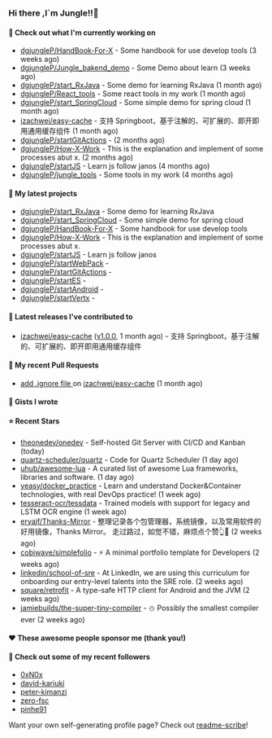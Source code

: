 ### Hi there ,I`m Jungle!!👋

#### 👷 Check out what I'm currently working on

- [dgjungleP/HandBook-For-X](https://github.com/dgjungleP/HandBook-For-X) - Some handbook for use develop tools (3 weeks ago)
- [dgjungleP/Jungle_bakend_demo](https://github.com/dgjungleP/Jungle_bakend_demo) - Some Demo about learn (3 weeks ago)
- [dgjungleP/start_RxJava](https://github.com/dgjungleP/start_RxJava) - Some demo for learning RxJava (1 month ago)
- [dgjungleP/React_tools](https://github.com/dgjungleP/React_tools) - Some react tools in my work (1 month ago)
- [dgjungleP/start_SpringCloud](https://github.com/dgjungleP/start_SpringCloud) - Some simple demo for spring cloud  (1 month ago)
- [izachwei/easy-cache](https://github.com/izachwei/easy-cache) - 支持 Springboot，基于注解的、可扩展的、即开即用通用缓存组件 (1 month ago)
- [dgjungleP/startGitActions](https://github.com/dgjungleP/startGitActions) -  (2 months ago)
- [dgjungleP/How-X-Work](https://github.com/dgjungleP/How-X-Work) - This is the explanation and implement of some processes abut x. (2 months ago)
- [dgjungleP/startJS](https://github.com/dgjungleP/startJS) - Learn js follow janos (4 months ago)
- [dgjungleP/jungle_tools](https://github.com/dgjungleP/jungle_tools) - Some tools in my work (4 months ago)

#### 🌱 My latest projects

- [dgjungleP/start_RxJava](https://github.com/dgjungleP/start_RxJava) - Some demo for learning RxJava
- [dgjungleP/start_SpringCloud](https://github.com/dgjungleP/start_SpringCloud) - Some simple demo for spring cloud 
- [dgjungleP/HandBook-For-X](https://github.com/dgjungleP/HandBook-For-X) - Some handbook for use develop tools
- [dgjungleP/How-X-Work](https://github.com/dgjungleP/How-X-Work) - This is the explanation and implement of some processes abut x.
- [dgjungleP/startJS](https://github.com/dgjungleP/startJS) - Learn js follow janos
- [dgjungleP/startWebPack](https://github.com/dgjungleP/startWebPack) - 
- [dgjungleP/startGitActions](https://github.com/dgjungleP/startGitActions) - 
- [dgjungleP/startES](https://github.com/dgjungleP/startES) - 
- [dgjungleP/startAndroid](https://github.com/dgjungleP/startAndroid) - 
- [dgjungleP/startVertx](https://github.com/dgjungleP/startVertx) - 

#### 🔭 Latest releases I've contributed to

- [izachwei/easy-cache](https://github.com/izachwei/easy-cache) ([v1.0.0](https://github.com/izachwei/easy-cache/releases/tag/v1.0.0), 1 month ago) - 支持 Springboot，基于注解的、可扩展的、即开即用通用缓存组件

#### 🔨 My recent Pull Requests

- [add .ignore file ](https://github.com/izachwei/easy-cache/pull/2) on [izachwei/easy-cache](https://github.com/izachwei/easy-cache) (1 month ago)


#### 📓 Gists I wrote


#### ⭐ Recent Stars

- [theonedev/onedev](https://github.com/theonedev/onedev) - Self-hosted Git Server with CI/CD and Kanban (today)
- [quartz-scheduler/quartz](https://github.com/quartz-scheduler/quartz) - Code for Quartz Scheduler (1 day ago)
- [uhub/awesome-lua](https://github.com/uhub/awesome-lua) - A curated list of awesome Lua frameworks, libraries and software. (1 day ago)
- [yeasy/docker_practice](https://github.com/yeasy/docker_practice) - Learn and understand Docker&amp;Container technologies, with real DevOps practice! (1 week ago)
- [tesseract-ocr/tessdata](https://github.com/tesseract-ocr/tessdata) - Trained models with support for legacy and LSTM OCR engine (1 week ago)
- [eryajf/Thanks-Mirror](https://github.com/eryajf/Thanks-Mirror) - 整理记录各个包管理器，系统镜像，以及常用软件的好用镜像，Thanks Mirror。     走过路过，如觉不错，麻烦点个赞👆🌟 (2 weeks ago)
- [cobiwave/simplefolio](https://github.com/cobiwave/simplefolio) - ⚡️ A minimal portfolio template for Developers (2 weeks ago)
- [linkedin/school-of-sre](https://github.com/linkedin/school-of-sre) - At LinkedIn, we are using this curriculum for onboarding our entry-level talents into the SRE role. (2 weeks ago)
- [square/retrofit](https://github.com/square/retrofit) - A type-safe HTTP client for Android and the JVM (2 weeks ago)
- [jamiebuilds/the-super-tiny-compiler](https://github.com/jamiebuilds/the-super-tiny-compiler) - :snowman: Possibly the smallest compiler ever (2 weeks ago)

#### ❤️ These awesome people sponsor me (thank you!)


#### 👯 Check out some of my recent followers

- [0xN0x](https://github.com/0xN0x)
- [david-kariuki](https://github.com/david-kariuki)
- [peter-kimanzi](https://github.com/peter-kimanzi)
- [zero-fsc](https://github.com/zero-fsc)
- [pinhe91](https://github.com/pinhe91)

Want your own self-generating profile page? Check out [readme-scribe](https://github.com/muesli/readme-scribe)!
